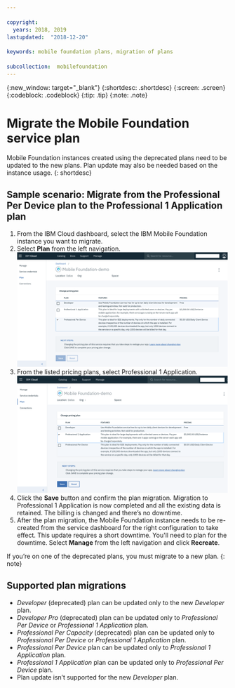 ```yaml
---

copyright:
  years: 2018, 2019
lastupdated:  "2018-12-20"

keywords: mobile foundation plans, migration of plans

subcollection:  mobilefoundation
---
```


{:new_window: target="_blank"}
{:shortdesc: .shortdesc}
{:screen:  .screen}
{:codeblock:  .codeblock}
{:tip: .tip}
{:note: .note}

# Migrate the Mobile Foundation service plan

Mobile Foundation instances created using the deprecated plans need to be updated to the new plans. Plan update may also be needed based on the instance usage.
{: shortdesc}

## Sample scenario: Migrate from the Professional Per Device plan to the Professional 1 Application plan

1. From the IBM Cloud dashboard, select the IBM Mobile Foundation instance you want to migrate.
2. Select **Plan** from the left navigation.
   ![Existing Mobile Foundation plan](images/existing-plan.png)
3. From the listed pricing plans, select Professional 1 Application.
   ![New Mobile Foundation plan](images/new-plan.png)
4. Click the **Save** button and confirm the plan migration.
     Migration to Professional 1 Application is now completed and all the existing data is retained. The billing is changed and there’s no downtime.
5. After the plan migration, the Mobile Foundation instance needs to be re-created from the service dashboard for the right configuration to take effect. This update requires a short downtime. You'll need to plan for the downtime. Select **Manage** from the left navigation and click **Recreate**.

If you’re on one of the deprecated plans, you must migrate to a new plan.
{: note}

## Supported plan migrations

* *Developer* (deprecated) plan can be updated only to the new *Developer* plan.
* *Developer Pro* (deprecated) plan can be updated only to *Professional Per Device* or *Professional 1 Application* plan.
* *Professional Per Capacity* (deprecated) plan can be updated only to *Professional Per Device* or *Professional 1 Application* plan.
* *Professional Per Device* plan can be updated only to *Professional 1 Application* plan.
* *Professional 1 Application* plan can be updated only to *Professional Per Device* plan.
* Plan update isn’t supported for the new *Developer* plan.
